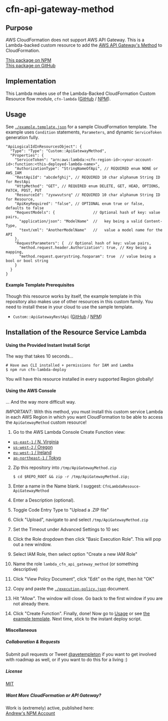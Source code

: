 
# cfn-api-gateway-method


## Purpose

AWS CloudFormation does not support AWS API Gateway. This is a Lambda-backed custom resource to add the [AWS API Gateway's Method](http://docs.aws.amazon.com/apigateway/api-reference/resource/method/) to CloudFormation.

[This package on NPM](https://www.npmjs.com/package/cfn-api-gateway-method)  
[This package on GitHub](https://www.github.com/andrew-templeton/cfn-api-gateway-method)


## Implementation

This Lambda makes use of the Lambda-Backed CloudFormation Custom Resource flow module, `cfn-lambda` ([GitHub](https://github.com/andrew-templeton/cfn-lambda) / [NPM](https://www.npmjs.com/package/cfn-lambda)).


## Usage

  See [`./example.template.json`](./example.template.json) for a sample CloudFormation template. The example uses `Condition` statements, `Parameters`, and dynamic `ServiceToken` generation fully.


    "ApiLogicalIdInResourcesObject": {
      "Type": "Type": "Custom::ApiGatewayMethod",
      "Properties": {
        "ServiceToken": "arn:aws:lambda:<cfn-region-id>:<your-account-id>:function:<this-deployed-lambda-name>",
        "AuthorizationType": "StringNameOfApi", // REQUIRED enum NONE or AWS_IAM
        "RestApiId": "abcdefghij", // REQUIRED 10 char alphanum String ID for RestApi 
        "HttpMethod": "GET", // REQUIRED enum DELETE, GET, HEAD, OPTIONS, PATCH, POST, PUT
        "ResourceId": "zyxwvutsrq" // REQUIRED 10 char alphanum String ID for Resource,
        "ApiKeyRequired": "false", // OPTIONAL enum true or false, defaults to false
        "RequestModels": {                 // Optional hash of key: value pairs, 
          "application/json": "ModelName"  //   key being a valid Content-Type,
          "text/xml": "AnotherModelName"   //   value a model name for the API
        },
        "RequestParameters": {  // Optional hash of key: value pairs,
          "method.request.header.Authorization": true, // Key being a mapping,
          "method.request.querystring.fooparam": true  // value being a bool or bool string
        }
      }
    }


#### Example Template Prerequisites

Though this resource works by itself, the example template in this repository also makes use of other resources in this custom family. You need to install these in your cloud to use the sample template.

 - `Custom::ApiGatewayRestApi` ([GitHub](https://github.com/andrew-templeton/cfn-api-gateway-restapi) / [NPM](https://www.npmjs.com/package/cfn-api-gateway-restapi))


## Installation of the Resource Service Lambda

#### Using the Provided Instant Install Script

The way that takes 10 seconds...
    

    # Have aws CLI installed + permissions for IAM and Lamdba
    $ npm run cfn-lambda-deploy


You will have this resource installed in every supported Region globally!


#### Using the AWS Console

... And the way more difficult way.

*IMPORTANT*: With this method, you must install this custom service Lambda in each AWS Region in which you want CloudFormation to be able to access the `ApiGatewayMethod` custom resource!

1. Go to the AWS Lambda Console Create Function view:
  - [`us-east-1` / N. Virginia](https://console.aws.amazon.com/lambda/home?region=us-east-1#/create?step=2)
  - [`us-west-2` / Oregon](https://console.aws.amazon.com/lambda/home?region=us-west-2#/create?step=2)
  - [`eu-west-1` / Ireland](https://console.aws.amazon.com/lambda/home?region=eu-west-1#/create?step=2)
  - [`ap-northeast-1` / Tokyo](https://console.aws.amazon.com/lambda/home?region=ap-northeast-1#/create?step=2)
2. Zip this repository into `/tmp/ApiGatewayMethod.zip`

    `$ cd $REPO_ROOT && zip -r /tmp/ApiGatewayMethod.zip;`

3. Enter a name in the Name blank. I suggest: `CfnLambdaResouce-ApiGatewayMethod`
4. Enter a Description (optional).
5. Toggle Code Entry Type to "Upload a .ZIP file"
6. Click "Upload", navigate to and select `/tmp/ApiGatewayMethod.zip`
7. Set the Timeout under Advanced Settings to 10 sec
8. Click the Role dropdown then click "Basic Execution Role". This will pop out a new window.
9. Select IAM Role, then select option "Create a new IAM Role"
10. Name the role `lambda_cfn_api_gateway_method` (or something descriptive)
11. Click "View Policy Document", click "Edit" on the right, then hit "OK"
12. Copy and paste the [`./execution-policy.json`](./execution-policy.json) document.
13. Hit "Allow". The window will close. Go back to the first window if you are not already there.
14. Click "Create Function". Finally, done! Now go to [Usage](#usage) or see [the example template](./example.template.json). Next time, stick to the instant deploy script.




#### Miscellaneous

##### Collaboration & Requests

Submit pull requests or Tweet [@ayetempleton](https://twitter.com/ayetempleton) if you want to get involved with roadmap as well, or if you want to do this for a living :)


##### License

[MIT](./License)


##### Want More CloudFormation or API Gateway?

Work is (extremely) active, published here:  
[Andrew's NPM Account](https://www.npmjs.com/~andrew-templeton)
